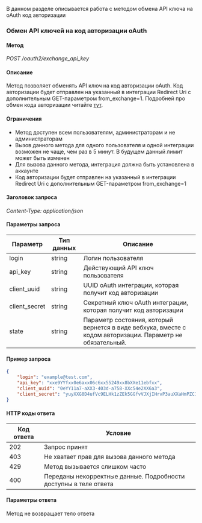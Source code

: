 
В данном разделе описывается работа с методом обмена API ключа на oAuth код авторизации


<a name="exchange-key"></a>

### Обмен API ключей на код авторизации oAuth 
#### Метод<br>
*POST /oauth2/exchange_api_key*<br>  
#### Описание<br>
Метод позволяет обменять API ключ на код авторизации oAuth.
Код авторизации будет отправлен на указанный в интеграции Redirect Uri с дополнительным GET-параметром from_exchange=1.
Подробней про обмен кода авторизации читайте [тут](https://amocrm.ru/developers/content/oauth/step-by-step#get_access_token).  
#### Ограничения<br>
*   Метод доступен всем пользователям, администраторам и не администраторам
*   Вызов данного метода для одного пользователя и одной интеграции возможен не чаще, чем раз в 5 минут. В будущем данный лимит может быть изменен
*   Для вызова данного метода, интеграция должна быть установлена в аккаунте
*   Код авторизации будет отправлен на указанный в интеграции Redirect Uri с дополнительным GET-параметром from_exchange=1    
#### Заголовок запроса<br>
*Content-Type: application/json*
#### Параметры запроса<br>
  

| Параметр | Тип данных | Описание |
|---|---|---|
| login | string | Логин пользователя |
| api_key | string | Действующий API ключ пользователя |
| client_uuid | string | UUID oAuth интеграции, которая получит код авторизации |
| client_secret | string | Секретный ключ oAuth интеграции, которая получит код авторизации |
| state | string | Параметр состояния, который вернется в виде вебхука, вместе с кодом авторизации. Параметр не обязательный. |

#### Пример запроса<br>


```json
{
    "login": "example@test.com",
    "api_key": "xxe9YYfxx0e6axx06c6xx55249xx8bXXe11ebfxx",
    "client_uuid": "0eYY11a7-aXX3-403d-a758-XXc54e2XX6a3",
    "client_secret": "yuyXXG0D4ufVc9ELHk1zZEk5GGfvVJXjIHrvP3auXXaHmPZC18YYte6FOLZZkuTk"
}
```
#### HTTP коды ответа

| Код ответа | Условие |
|------------|---------|    
| 202 | Запрос принят | 
| 403 | Не хватает прав для вызова данного метода | 
| 429 | Метод вызывается слишком часто | 
| 400 | Переданы некорректные данные. Подробности доступны в теле ответа | 

#### Параметры ответа<br>
Метод не возвращает тело ответа
<!-- Generated at Thu, 04 Mar 2021 14:20:44 +0000. amoCRM Documentation Generator -->